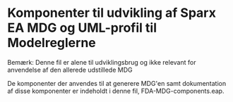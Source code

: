 # Komponenter til udvikling af Sparx EA MDG og UML-profil til Modelreglerne

Bemærk: Denne fil er alene til udviklingsbrug og ikke relevant for anvendelse af den allerede udstillede MDG

De komponenter der anvendes til at generere MDG'en samt dokumentation af disse komponenter er indeholdt i denne fil, FDA-MDG-components.eap.
